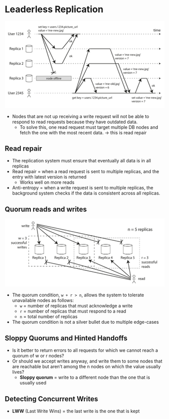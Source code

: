 # Leaderless Replication

![img.png](quorum_write_read_problem.png)

- Nodes that are not up receiving a write request will not be able to respond to read requests because they have outdated data.
  - To solve this, one read request must target multiple DB nodes and fetch the one with the most recent data. -> this is read repair

## Read repair

- The replication system must ensure that eventually all data is in all replicas
- Read repair = when a read request is sent to multiple replicas, and the entry with latest version is returned
  - Works well on more reads
- Anti-entropy = when a write request is sent to multiple replicas, the background system checks if the data is consistent across all replicas.

## Quorum reads and writes
![img.png](read-write-quorum_solution.png)

- The quorum condition, `w + r > n`, allows the system to tolerate unavailable nodes as follows:
  - `w` = number of replicas that must acknowledge a write
  - `r` = number of replicas that must respond to a read
  - `n` = total number of replicas
- The quorum condition is not a silver bullet due to multiple edge-cases 

## Sloppy Quorums and Hinted Handoffs

- Is it better to return errors to all requests for which we cannot reach a quorum of w or r nodes?
- Or should we accept writes anyway, and write them to some nodes that are reachable but aren’t among the n nodes on which the value usually lives?
  - **Sloppy quorum** = write to a different node than the one that is usually used

## Detecting Concurrent Writes

- **LWW** (Last Write Wins) = the last write is the one that is kept